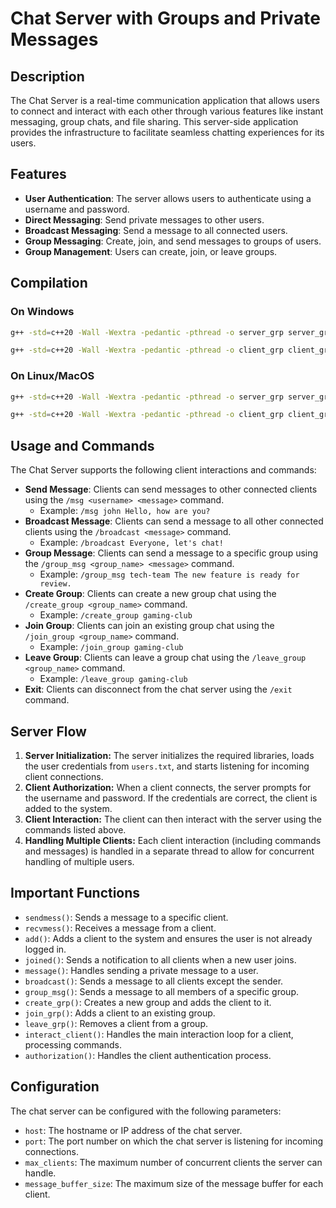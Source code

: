 # Chat Server with Groups and Private Messages 

## Description
The Chat Server is a real-time communication application that allows users to connect and interact with each other through various features like instant messaging, group chats, and file sharing. This server-side application provides the infrastructure to facilitate seamless chatting experiences for its users.

## Features

- **User Authentication**: The server allows users to authenticate using a username and password.
- **Direct Messaging**: Send private messages to other users.
- **Broadcast Messaging**: Send a message to all connected users.
- **Group Messaging**: Create, join, and send messages to groups of users.
- **Group Management**: Users can create, join, or leave groups.


## Compilation

### On Windows
```bash
g++ -std=c++20 -Wall -Wextra -pedantic -pthread -o server_grp server_grp.cpp -lws2_32
```
```bash
g++ -std=c++20 -Wall -Wextra -pedantic -pthread -o client_grp client_grp.cpp -lws2_32
```
### On Linux/MacOS
```bash
g++ -std=c++20 -Wall -Wextra -pedantic -pthread -o server_grp server_grp.cpp
```
```bash
g++ -std=c++20 -Wall -Wextra -pedantic -pthread -o client_grp client_grp.cpp
```

## Usage and Commands
The Chat Server supports the following client interactions and commands:
- **Send Message**: Clients can send messages to other connected clients using the `/msg <username> <message>` command.
  - Example: `/msg john Hello, how are you?`
- **Broadcast Message**: Clients can send a message to all other connected clients using the `/broadcast <message>` command.
  - Example: `/broadcast Everyone, let's chat!`
- **Group Message**: Clients can send a message to a specific group using the `/group_msg <group_name> <message>` command.
  - Example: `/group_msg tech-team The new feature is ready for review.`
- **Create Group**: Clients can create a new group chat using the `/create_group <group_name>` command.
  - Example: `/create_group gaming-club`
- **Join Group**: Clients can join an existing group chat using the `/join_group <group_name>` command.
  - Example: `/join_group gaming-club`
- **Leave Group**: Clients can leave a group chat using the `/leave_group <group_name>` command.
  - Example: `/leave_group gaming-club`
- **Exit**: Clients can disconnect from the chat server using the `/exit` command.


## Server Flow
1. **Server Initialization:** The server initializes the required libraries, loads the user credentials from `users.txt`, and starts listening for incoming client connections.
2. **Client Authorization:** When a client connects, the server prompts for the username and password. If the credentials are correct, the client is added to the system.
3. **Client Interaction:** The client can then interact with the server using the commands listed above.
4. **Handling Multiple Clients:** Each client interaction (including commands and messages) is handled in a separate thread to allow for concurrent handling of multiple users.


## Important Functions
- `sendmess()`: Sends a message to a specific client.
- `recvmess()`: Receives a message from a client.
- `add()`: Adds a client to the system and ensures the user is not already logged in.
- `joined()`: Sends a notification to all clients when a new user joins.
- `message()`: Handles sending a private message to a user.
- `broadcast()`: Sends a message to all clients except the sender.
- `group_msg()`: Sends a message to all members of a specific group.
- `create_grp()`: Creates a new group and adds the client to it.
- `join_grp()`: Adds a client to an existing group.
- `leave_grp()`: Removes a client from a group.
- `interact_client()`: Handles the main interaction loop for a client, processing commands.
- `authorization()`: Handles the client authentication process.


## Configuration
The chat server can be configured with the following parameters:
- `host`: The hostname or IP address of the chat server.
- `port`: The port number on which the chat server is listening for incoming connections.
- `max_clients`: The maximum number of concurrent clients the server can handle.
- `message_buffer_size`: The maximum size of the message buffer for each client.
